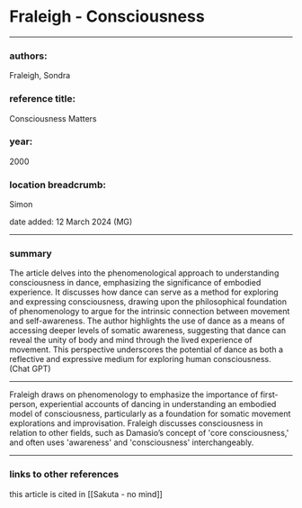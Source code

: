 # Fraleigh - Consciousness

---

### authors:

Fraleigh, Sondra 

### reference title:

Consciousness Matters

### year:

2000

### location breadcrumb:

Simon

date added: 12 March 2024 (MG)

---

### summary

The article delves into the phenomenological approach to understanding consciousness in dance, emphasizing the significance of embodied experience. It discusses how dance can serve as a method for exploring and expressing consciousness, drawing upon the philosophical foundation of phenomenology to argue for the intrinsic connection between movement and self-awareness. The author highlights the use of dance as a means of accessing deeper levels of somatic awareness, suggesting that dance can reveal the unity of body and mind through the lived experience of movement. This perspective underscores the potential of dance as both a reflective and expressive medium for exploring human consciousness. (Chat GPT)

---

Fraleigh draws on phenomenology to emphasize the importance of first-person, experiential accounts of dancing in understanding an embodied model of consciousness, particularly as a foundation for somatic movement explorations and improvisation. Fraleigh discusses consciousness in relation to other fields, such as Damasio’s concept of 'core consciousness,' and often uses 'awareness' and 'consciousness' interchangeably.

---

### links to other references

this article is cited in [[Sakuta - no mind]]